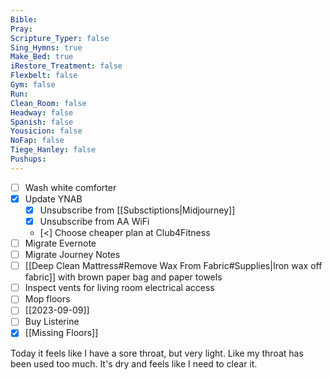 ```yaml
---
Bible: 
Pray: 
Scripture_Typer: false
Sing_Hymns: true
Make_Bed: true
iRestore_Treatment: false
Flexbelt: false
Gym: false
Run: 
Clean_Room: false
Headway: false
Spanish: false
Yousicion: false
NoFap: false
Tiege_Hanley: false
Pushups:
---
```

- [ ] Wash white comforter
- [x] Update YNAB
	- [x] Unsubscribe from [[Subsctiptions|Midjourney]]
	- [x] Unsubscribe from AA WiFi
	- [<] Choose cheaper plan at Club4Fitness 
- [ ] Migrate Evernote
- [ ] Migrate Journey Notes
- [ ] [[Deep Clean Mattress#Remove Wax From Fabric#Supplies|Iron wax off fabric]] with brown paper bag and paper towels
- [ ] Inspect vents for living room electrical access
- [ ] Mop floors
- [ ] [[2023-09-09]]
- [ ] Buy Listerine
- [x] [[Missing Floors]]

Today it feels like I have a sore throat, but very light. Like my throat has been used too much. It's dry and feels like I need to clear it.